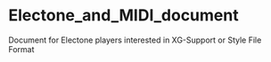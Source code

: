 # Electone_and_MIDI_document
Document for Electone players interested in XG-Support or Style File Format
